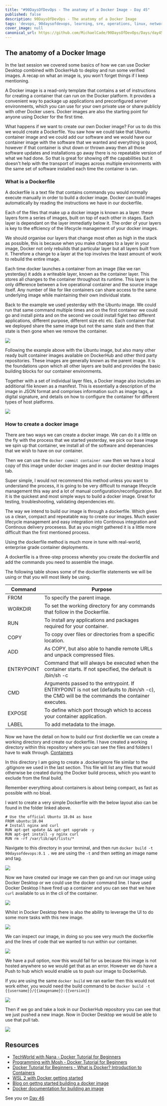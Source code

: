 ```yaml
---
title: "#90DaysOfDevOps - The anatomy of a Docker Image - Day 45"
published: false
description: 90DaysOfDevOps - The anatomy of a Docker Image
tags: 'devops, 90daysofdevops, learning, sre, operations, linux, networking, cloud, git, docker, containers'
cover_image: null
canonical_url: https://github.com/MichaelCade/90DaysOfDevOps/Days/day45.md 
---
```

## The anatomy of a Docker Image

In the last session we covered some basics of how we can use Docker Desktop combined with DockerHub to deploy and run some verified images. A recap on what an image is, you won't forget things if I keep mentioning. 

A Docker image is a read-only template that contains a set of instructions for creating a container that can run on the Docker platform. It provides a convenient way to package up applications and preconfigured server environments, which you can use for your own private use or share publicly with other Docker users. Docker images are also the starting point for anyone using Docker for the first time.

What happens if we want to create our own Docker image? For us to do this we would create a Dockerfile. You saw how we could take that Ubuntu container image and we could add our software and we would have our container image with the software that we wanted and everything is good, however if that container is shut down or thrown away then all those software updates and installations go away there is no repeatable version of what we had done. So that is great for showing off the capabilities but it doesn't help with the transport of images across multiple environments with the same set of software installed each time the container is ran. 

### What is a Dockerfile 

A dockerfile is a text file that contains commands you would normally execute manually in order to build a docker image. Docker can build images automatically by reading the instructions we have in our dockerfile.

Each of the files that make up a docker image is known as a layer. these layers form a series of images, built on top of each other in stages. Each layer is dependant on the layer immediatly below it. The order of your layers is key to the effciency of the lifecycle management of your docker images. 

We should organise our layers that change most often as high in the stack as possible, this is because when you make changes to a layer in your image, Docker not only rebuilds that particular layer but all layers built from it. Therefore a change to a layer at the top involves the least amount of work to rebuild the entire image. 

Each time docker launches a container from an image (like we ran yesterday) it adds a writeable layer, known as the container layer. This stores all changes to the container throughout its runtime. This layer is the only difference between a live operational container and the source image itself. Any number of like for like containers can share access to the same underlying image while maintaining their own individual state. 

Back to the example we used yesterday with the Ubuntu image. We could run that same command multiple times and on the first container we could go and install pinta and on the second we could install figlet two different applications, different purpose, different size etc etc. Each container that we deployed share the same image but not the same state and then that state is then gone when we remove the container. 

![](Images/Day45_Containers1.png)

Following the example above with the Ubuntu image, but also many other ready built container images available on DockerHub and other third party repositories. These images are generally known as the parent image. It is the foundations upon which all other layers are build and provides the basic building blocks for our container environments. 

Together with a set of individual layer files, a Docker image also includes an additional file known as a manifest. This is essentially a description of the image in JSON format and comprises information such as image tags, a digital signature, and details on how to configure the container for different types of host platforms.

![](Images/Day45_Containers2.png)

### How to create a docker image 

 There are two ways we can create a docker image. We can do it a little on the fly with the process that we started yesterday, we pick our base image we spin up that container, we install all of the software and depenancies that we wish to have on our container. 

 Then we can use the `docker commit container name` then we have a local copy of this image under docker images and in our docker desktop images tab. 

 Super simple, I would not recommend this method unless you want to understand the process, it is going to be very difficult to manage lifecycle management this way and a lot of manual configuration/reconfiguration. But it is the quickest and most simple ways to build a docker image. Great for testing, troubleshooting, validating dependencies etc. 

The way we intend to build our image is through a dockerfile. Which gives us a clean, compact and repeatable way to create our images. Much easier lifecycle management and easy integration into Continous integration and Continous delivery procesess. But as you might gathered it is a little more difficult than the first mentioned process. 

Using the dockerfile method is much more in tune with real-world, enterprise grade container deployments. 

A dockerfile is a three-step process whereby you create the dockerfile and add the commands you need to assemble the image. 

The following table shows some of the dockerfile statements we will be using or that you will most likely be using. 

| Command    | Purpose                                                                                                                                     |
| ---------- | ------------------------------------------------------------------------------------------------------------------------------------------- |
| FROM       | To specify the parent image.                                                                                                                |
| WORKDIR    | To set the working directory for any commands that follow in the Dockerfile.                                                                |
| RUN        | To install any applications and packages required for your container.                                                                       |
| COPY       | To copy over files or directories from a specific location.                                                                                 |
| ADD        | As COPY, but also able to handle remote URLs and unpack compressed files.                                                                   |
| ENTRYPOINT | Command that will always be executed when the container starts. If not specified, the default is /bin/sh -c                                 |
| CMD        | Arguments passed to the entrypoint. If ENTRYPOINT is not set (defaults to /bin/sh -c), the CMD will be the commands the container executes. |
| EXPOSE     | To define which port through which to access your container application.                                                                    |
| LABEL      | To add metadata to the image.                                                                                                               |


Now we have the detail on how to build our first dockerfile we can create a working directory and create our dockerfile. I have created a working directory within this repository where you can see the files and folders I have to walk through. [Containers](Days/Containers)

In this directory I am going to create a .dockerignore file similar to the .gitignore we used in the last section. This file will list any files that would otherwise be created during the Docker build process, which you want to exclude from the final build.

Remember everything about containers is about being compact, as fast as possible with no bloat. 

I want to create a very simple Dockerfile with the below layout also can be found in the folder linked above. 

```
# Use the official Ubuntu 18.04 as base
FROM ubuntu:18.04
# Install nginx and curl
RUN apt-get update && apt-get upgrade -y
RUN apt-get install -y nginx curl
RUN rm -rf /var/lib/apt/lists/*
```

Navigate to this directory in your terminal, and then run `docker build -t 90daysofdevops:0.1 .` we are using the `-t` and then setting an image name and tag. 

![](Images/Day45_Containers3.png)

Now we have created our image we can then go and run our image using Docker Desktop or we could use the docker command line. I have used Docker Desktop I have fired up a container and you can see that we have `curl` available to us in the cli of the container. 

![](Images/Day45_Containers4.png)

Whilst in Docker Desktop there is also the ability to leverage the UI to do some more tasks with this new image. 

![](Images/Day45_Containers5.png)

We can inspect our image, in doing so you see very much the dockerfile and the lines of code that we wanted to run within our container. 

![](Images/Day45_Containers6.png)

We have a pull option, now this would fail for us because this image is not hosted anywhere so we would get that as an error. However we do have a Push to hub which would enable us to push our image to DockerHub. 

If you are using the same `docker build` we ran earlier then this would not work either, you would need the build command to be `docker build -t {{username}}/{{imagename}}:{{version}}`

![](Images/Day45_Containers7.png)

Then if we go and take a look in our DockerHub repository you can see that we just pushed a new image. Now in Docker Desktop we would be able to use that pull tab. 

![](Images/Day45_Containers8.png)


## Resources 

- [TechWorld with Nana - Docker Tutorial for Beginners](https://www.youtube.com/watch?v=3c-iBn73dDE)
- [Programming with Mosh - Docker Tutorial for Beginners](https://www.youtube.com/watch?v=pTFZFxd4hOI)
- [Docker Tutorial for Beginners - What is Docker? Introduction to Containers](https://www.youtube.com/watch?v=17Bl31rlnRM&list=WL&index=128&t=61s)
- [WSL 2 with Docker getting started](https://www.youtube.com/watch?v=5RQbdMn04Oc)
- [Blog on gettng started building a docker image](https://stackify.com/docker-build-a-beginners-guide-to-building-docker-images/)
- [Docker documentation for building an image](https://docs.docker.com/develop/develop-images/dockerfile_best-practices/)

See you on [Day 46](day46.md) 